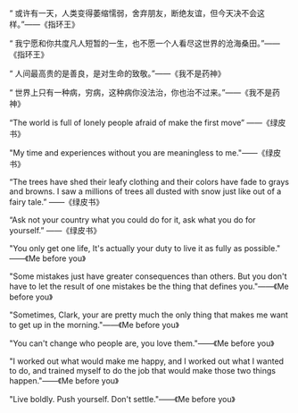 “  或许有一天，人类变得萎缩懦弱，舍弃朋友，断绝友谊，但今天决不会这样。”——《指环王》

“   我宁愿和你共度凡人短暂的一生，也不愿一个人看尽这世界的沧海桑田。”——《指环王》

“   人间最高贵的是善良，是对生命的致敬。”——《我不是药神》

“   世界上只有一种病，穷病，这种病你没法治，你也治不过来。”——《我不是药神》

“The world is full of lonely people afraid of make the first move” ——《绿皮书》

"My time and experiences without you are meaningless to me."——《绿皮书》

“The trees have shed their leafy clothing and their colors have fade to grays and browns. I saw a millions of trees all dusted with snow just like out of a fairy tale.” ——《绿皮书》

“Ask not your country what you could do for it, ask what you do for yourself.” ——《绿皮书》

"You only get one life, It's actually your duty to live it as fully as possible." ——《Me before you》

"Some mistakes just have greater consequences than others. But you don't have to let the result of one mistakes be the thing that defines you."——《Me before you》

"Sometimes, Clark, your are pretty much the only thing that makes me want to get up in the morning."——《Me before you》

"You can't change who people are, you love them."——《Me before you》

"I worked out what would make me happy, and I worked out what I wanted to do, and trained myself to do the job that would make those two things happen."——《Me before you》

"Live boldly. Push yourself. Don't settle."——《Me before you》

